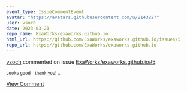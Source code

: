 ```yaml
---
event_type: IssueCommentEvent
avatar: "https://avatars.githubusercontent.com/u/814322?"
user: vsoch
date: 2023-03-21
repo_name: ExaWorks/exaworks.github.io
html_url: https://github.com/ExaWorks/exaworks.github.io/issues/5
repo_url: https://github.com/ExaWorks/exaworks.github.io
---
```


<a href='https://github.com/vsoch' target='_blank'>vsoch</a> commented on issue <a href='https://github.com/ExaWorks/exaworks.github.io/issues/5' target='_blank'>ExaWorks/exaworks.github.io#5</a>.

<small>Looks good - thank you! ...</small>

<a href='https://github.com/ExaWorks/exaworks.github.io/issues/5' target='_blank'>View Comment</a>